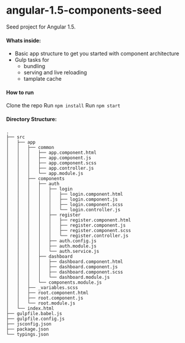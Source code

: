 # angular-1.5-components-seed
Seed project for Angular 1.5.


#### Whats inside:

- Basic app structure to get you started with component architecture
- Gulp tasks for
  - bundling
  - serving and live reloading
  - tamplate cache
  
  
#### How to run

Clone the repo
Run `npm install`
Run `npm start`


#### Directory Structure:

```
.
├── src
│   ├── app
│   │   ├── common
│   │   │   ├── app.component.html
│   │   │   ├── app.component.js
│   │   │   ├── app.component.scss
│   │   │   ├── app.controller.js
│   │   │   └── app.module.js
│   │   ├── components
│   │   │   ├── auth
│   │   │   │   ├── login
│   │   │   │   │   ├── login.component.html
│   │   │   │   │   ├── login.component.js
│   │   │   │   │   ├── login.component.scss
│   │   │   │   │   └── login.controller.js
│   │   │   │   ├── register
│   │   │   │   │   ├── register.component.html
│   │   │   │   │   ├── register.component.js
│   │   │   │   │   ├── register.component.scss
│   │   │   │   │   └── register.controller.js
│   │   │   │   ├── auth.config.js
│   │   │   │   ├── auth.module.js
│   │   │   │   └── auth.service.js
│   │   │   ├── dashboard
│   │   │   │   ├── dashboard.component.html
│   │   │   │   ├── dashboard.component.js
│   │   │   │   ├── dashboard.component.scss
│   │   │   │   └── dashboard.module.js
│   │   │   └── components.module.js
│   │   ├── _variables.scss
│   │   ├── root.component.html
│   │   ├── root.component.js
│   │   └── root.module.js
│   └── index.html
├── gulpfile.babel.js
├── gulpfile.config.js
├── jsconfig.json
├── package.json
└── typings.json
```
